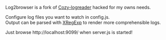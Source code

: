Log2browser is a fork of [Cozy-logreader](https://github.com/arthurnn/heartbleed-docker/tree/master/cozy-logreader) hacked for my owns needs.

Configure log files you want to watch in config.js.  
Output can be parsed with [XRegExp](http://xregexp.com/) to render more comprehensible logs.

Just browse http://localhost:9099/ when server.js is started!